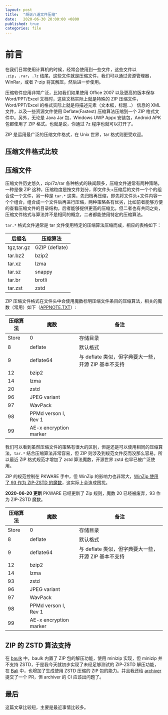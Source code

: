 ```yaml
---
layout: post
title:  "胡说八道文件压缩"
date:   2020-06-30 20:00:00 +0800
published: true
categories: file
---
```


# 前言

在我们日常使用计算机的时候，经常会使用到一些文件，这些文件以 `.zip`，`.rar`，`.7z` 结尾，这些文件就是压缩文件，我们可以通过资源管理器，WinRar，或者 7-zip 将其解压，然后进一步使用。

压缩软件应用非常广泛，比如我们如果使用 Office 2007 以及更高的版本保存 Word/PPT/Excel 文档时，这些文档实际上就是特殊的 ZIP 压缩文件，Word/PPT/Excel 的格式实际上就是将描述元素（文本框，标题...） 信息的 XML 文件，以及一些资源文件使用 Deflate(Fastest) 压缩算法压缩到一个 ZIP 格式文件中。另外，无论是 Java Jar 包，Windows UWP Appx 安装包，Android APK 包都使用了 ZIP 格式。也就是说，你通过 7z 程序也就可以打开了。

ZIP 是运用最广泛的压缩文件格式，在 Unix 世界，tar 格式则更受欢迎。

## 压缩文件格式比较

## 压缩文件

压缩文件历史悠久，zip/7z/rar 各种格式的轶闻颇多，压缩文件通常有两种策略，一种是像 ZIP 这种，压缩粒度是按文件划分，即文件头+压缩后的文件一个个的组合成一个文件，另一种是 `tar.*` 这类，先归档再压缩，即先将文件头+文件内容一个个组合，组合成一个文件后再进行压缩，两种策略各有优劣，比如前者能够方便的查看压缩文件的目录结构，后者能够提供更高的压缩比。但二者也有共同之处，压缩文件格式与算法并不是相同的概念，二者都能使用特定的压缩算法。

`tar.*` 格式文件通常是 tar 文件使用特定的压缩算法压缩而成，相应的表格如下：

|后缀名|压缩算法|
|---|---|
|tgz,tar.gz|GZIP (deflate)|
|tar.bz2|bzip2|
|tar.xz|lzma|
|tar.sz|snappy|
|tar.br|brotli|
|tar.zst|zstd|

ZIP 压缩文件格式在文件头中会使用魔数标明压缩文件条目的压缩算法，相关的魔数（常用）如下（[APPNOTE.TXT](https://pkware.cachefly.net/webdocs/casestudies/APPNOTE.TXT)）:

|压缩算法|魔数|备注|
|---|---|---|
|Store|0|存储目录|
|8|deflate|默认格式|
|9|deflate64|与 deflate 类似，但字典要大一些，开源 ZIP 基本不支持|
|12|bzip2||
|14|lzma||
|20|zstd||
|96|JPEG variant||
|97|WavPack||
|98|PPMd verson I, Rev 1||
|99|AE-x encryption marker||

我们可以看到虽然压缩文件的策略有很大的区别，但是还是可以使用相同的压缩算法，`tar.*` 结合压缩算法非常容易，但 ZIP 则涉及到规范文件反而没那么容易，所以最近 ZIP 格式规范才增加了 zstd 算法魔数，开源世界 zstd 也早已被广泛使用。

ZIP 的规范控制在 PKWARE 手中，但 WinZip 的影响力也非常大，[WinZip 使用了 93 作为 ZIP-ZSTD 的魔数](https://github.com/mcmilk/7-Zip-zstd/issues/132)，这实际上会造成困扰。

**2020-06-20 更新** PKWARE 已经更新了 Zip 规则，魔数 20 已经被废弃，93 作为 ZIP-ZSTD 魔数。

|压缩算法|魔数|备注|
|---|---|---|
|Store|0|存储目录|
|8|deflate|默认格式|
|9|deflate64|与 deflate 类似，但字典要大一些，开源 ZIP 基本不支持|
|12|bzip2||
|14|lzma||
|93|zstd||
|96|JPEG variant||
|97|WavPack||
|98|PPMd verson I, Rev 1||
|99|AE-x encryption marker||

## ZIP 的 ZSTD 算法支持

在 [baulk](https://github.com/baulk/baulk) 中，baulk 内置了 ZIP 包的解压功能，使用 minizip 实现，但 minizip 并不支持 ZSTD，于是我今天就初步实现了未经足够测试的 ZIP-ZSTD 解压功能，在 [Bali](https://github.com/balibuild/bali) 中，也增加了生成使用 ZSTD 压缩的 ZIP 包的能力。并且我还给 [archiver](https://github.com/mholt/archiver/pull/223) 提交了一个 PR，但 archiver 的 CI 应该出问题了。

## 最后

这篇文章比较短，主要是最近事情比较多。